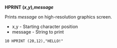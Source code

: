 **HPRINT (*x*,*y*),*message***

Prints *message* on high-resolution graphics screen.

- x,y     - Starting character position
- message - String to print

```ecb2
10 HPRINT (20,12),"HELLO!"
```
